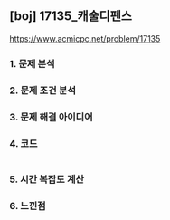 ## [boj] 17135_캐술디펜스
https://www.acmicpc.net/problem/17135

### 1. 문제 분석 

### 2. 문제 조건 분석

### 3. 문제 해결 아이디어



### 4. 코드 
```java

```

### 5. 시간 복잡도 계산

### 6. 느낀점

